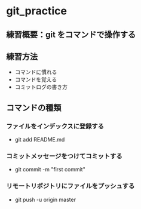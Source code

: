 # git_practice

## 練習概要：git をコマンドで操作する
## 練習方法
- コマンドに慣れる
- コマンドを覚える
- コミットログの書き方

## コマンドの種類
### ファイルをインデックスに登録する
- git add README.md
### コミットメッセージをつけてコミットする
- git commit -m "first commit"
### リモートリポジトリにファイルをプッシュする
- git push -u origin master